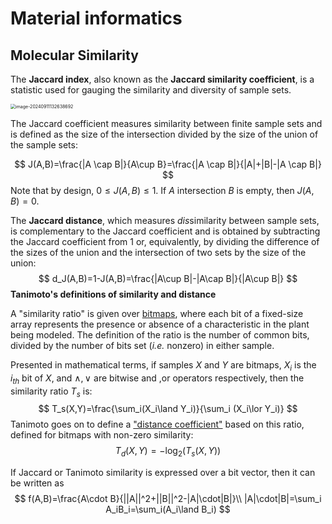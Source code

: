 # Material informatics

## Molecular Similarity

The **Jaccard index**, also known as the **Jaccard similarity coefficient**, is a statistic used for gauging the similarity and diversity of sample sets.

<img src="/Users/harrison-li/Library/Application Support/typora-user-images/image-20240911132638692.png" alt="image-20240911132638692" style="zoom: 50%;"/>

The Jaccard coefficient measures similarity between finite sample sets and is defined as the size of the intersection divided by the size of the union of the sample sets:


$$
J(A,B)=\frac{|A \cap B|}{A\cup B}=\frac{|A \cap B|}{|A|+|B|-|A \cap B|}
$$
Note that by design, $0\le J(A,B)\le 1$. If *A* intersection *B* is empty, then $J(A,B)=0$. 

The **Jaccard distance**, which measures *dis*similarity between sample sets, is complementary to the Jaccard coefficient and is obtained by subtracting the Jaccard coefficient from 1 or, equivalently, by dividing the difference of the sizes of the union and the intersection of two sets by the size of the union:
$$
d_J(A,B)=1-J(A,B)=\frac{|A\cup B|-|A\cap B|}{|A\cup B|}
$$
**Tanimoto's definitions of similarity and distance**

A "similarity ratio" is given over <u>bitmaps</u>, where each bit of a fixed-size array represents the presence or absence of a characteristic in the plant being modeled. The definition of the ratio is the number of common bits, divided by the number of bits set (*i.e.* nonzero) in either sample.

Presented in mathematical terms, if samples $X$ and $Y$ are bitmaps, $X_i$ is the $i_{th}$ bit of $X$, and $\land ,\lor$ are bitwise and ,or operators respectively, then the similarity ratio $T_s$ is:
$$
T_s(X,Y)=\frac{\sum_i(X_i\land Y_i)}{\sum_i (X_i\lor Y_i)}
$$
Tanimoto goes on to define a <u>"distance coefficient"</u> based on this ratio, defined for bitmaps with non-zero similarity:
$$
T_d(X,Y)=-\log_2(T_s(X,Y))
$$


If Jaccard or Tanimoto similarity is expressed over a bit vector, then it can be written as
$$
f(A,B)=\frac{A\cdot B}{||A||^2+||B||^2-|A|\cdot|B|}\\
|A|\cdot|B|=\sum_i A_iB_i=\sum_i(A_i\land B_i)
$$
